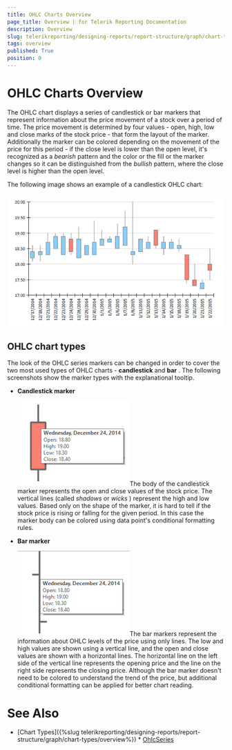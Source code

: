 ```yaml
---
title: OHLC Charts Overview
page_title: Overview | for Telerik Reporting Documentation
description: Overview
slug: telerikreporting/designing-reports/report-structure/graph/chart-types/ohlc-charts/overview
tags: overview
published: True
position: 0
---
```


# OHLC Charts Overview



The OHLC chart displays a series of candlestick or bar markers that represent information about the price movement of a stock over a period of time.         The price movement is determined by four values - open, high, low and close marks of the stock price - that form the layout of the marker. Additionally the         marker can be colored depending on the movement of the price for this period - if the close level is lower than the open level,         it's recognized as a *bearish*  pattern and the color or the fill or the marker changes so it can be distinguished from the         *bullish*  pattern, where the close level is higher than the open level.       

The following image shows an example of a candlestick OHLC chart:  

  ![ohlc](images/Graph/OhlcChart.png)

## OHLC chart types

The look of the OHLC series markers can be changed in order to cover the two most used types of OHLC charts - __candlestick__  and __bar__ .            The following screenshots show the marker types with the explanational tooltip.         

* __Candlestick marker__   

  ![ohlc-series-candlestick-marker](images/Graph/ohlc-series-candlestick-marker.png)The body of the candlestick marker represents the open and close values of the stock price.                The vertical lines (called *shadows*  or *wicks* ) represent the high and low values.             Based only on the shape of the marker, it is hard to tell if the stock price is rising or falling for the given period. In this case the marker body can be colored using data point's conditional formatting rules.                           

* __Bar marker__   

  ![ohlc-series-bar-marker](images/Graph/ohlc-series-bar-marker.png)The bar markers represent the information about OHLC levels of the price using only lines. The low and high values are shown using a vertical line, and the open and close values are shown with a horizontal lines.               The horizontal line on the left side of the vertical line represents the opening price and the line on the right side represents the closing price.                           Although the bar marker doesn't need to be colored to understand the trend of the price, but additional conditional formatting can be applied for better chart reading.             

# See Also

 * [Chart Types]({%slug telerikreporting/designing-reports/report-structure/graph/chart-types/overview%}) * [OhlcSeries](/reporting/api/Telerik.Reporting.OhlcSeries) 

